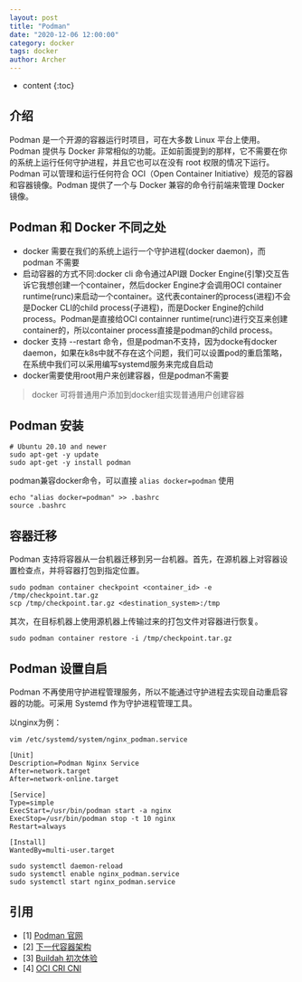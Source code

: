 ```yaml
---
layout: post
title: "Podman"
date: "2020-12-06 12:00:00"
category: docker
tags: docker
author: Archer
---
```

* content
{:toc}

## 介绍

Podman 是一个开源的容器运行时项目，可在大多数 Linux 平台上使用。Podman 提供与 Docker 非常相似的功能。正如前面提到的那样，它不需要在你的系统上运行任何守护进程，并且它也可以在没有 root 权限的情况下运行。
Podman 可以管理和运行任何符合 OCI（Open Container Initiative）规范的容器和容器镜像。Podman 提供了一个与 Docker 兼容的命令行前端来管理 Docker 镜像。




## Podman 和 Docker 不同之处

* docker 需要在我们的系统上运行一个守护进程(docker daemon)，而podman 不需要
* 启动容器的方式不同:docker cli 命令通过API跟 Docker Engine(引擎)交互告诉它我想创建一个container，然后docker Engine才会调用OCI container runtime(runc)来启动一个container。这代表container的process(进程)不会是Docker CLI的child process(子进程)，而是Docker Engine的child process。Podman是直接给OCI containner runtime(runc)进行交互来创建container的，所以container process直接是podman的child process。
* docker 支持 --restart 命令，但是podman不支持，因为docke有docker daemon，如果在k8s中就不存在这个问题，我们可以设置pod的重启策略，在系统中我们可以采用编写systemd服务来完成自启动
* docker需要使用root用户来创建容器，但是podman不需要

> docker 可将普通用户添加到docker组实现普通用户创建容器

## Podman 安装

```shell
# Ubuntu 20.10 and newer
sudo apt-get -y update
sudo apt-get -y install podman
```

podman兼容docker命令，可以直接 `alias docker=podman` 使用

```shell
echo "alias docker=podman" >> .bashrc
source .bashrc
```

## 容器迁移

Podman 支持将容器从一台机器迁移到另一台机器。首先，在源机器上对容器设置检查点，并将容器打包到指定位置。

```shell
sudo podman container checkpoint <container_id> -e /tmp/checkpoint.tar.gz
scp /tmp/checkpoint.tar.gz <destination_system>:/tmp
```

其次，在目标机器上使用源机器上传输过来的打包文件对容器进行恢复。

```shell
sudo podman container restore -i /tmp/checkpoint.tar.gz
```

## Podman 设置自启

Podman 不再使用守护进程管理服务，所以不能通过守护进程去实现自动重启容器的功能。可采用 Systemd 作为守护进程管理工具。

以nginx为例：

```shell
vim /etc/systemd/system/nginx_podman.service
```

```text
[Unit]
Description=Podman Nginx Service
After=network.target
After=network-online.target

[Service]
Type=simple
ExecStart=/usr/bin/podman start -a nginx
ExecStop=/usr/bin/podman stop -t 10 nginx
Restart=always

[Install]
WantedBy=multi-user.target
```

```shell
sudo systemctl daemon-reload
sudo systemctl enable nginx_podman.service
sudo systemctl start nginx_podman.service
```

## 引用

* [1] [Podman 官网](https://podman.io/)
* [2] [下一代容器架构](https://zhuanlan.zhihu.com/p/89568502)
* [3] [Buildah 初次体验](https://zdyxry.github.io/2019/10/19/Buildah-%E5%88%9D%E6%AC%A1%E4%BD%93%E9%AA%8C/)
* [4] [OCI CRI CNI](https://juejin.im/post/6844903952765419527)
